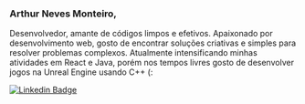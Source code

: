 ### Arthur Neves Monteiro,  

Desenvolvedor, amante de códigos limpos e efetivos. 
Apaixonado por desenvolvimento web, gosto de encontrar soluções criativas e simples para resolver problemas complexos. 
Atualmente intensificando minhas atividades em React e Java, porém nos tempos livres gosto de desenvolver jogos na Unreal Engine usando C++ (:

[![Linkedin Badge](https://img.shields.io/badge/-LinkedIn-blue?style=flat-square&logo=Linkedin&logoColor=white&link=https://www.linkedin.com/in/arthur-neves-monteiro/)](https://www.linkedin.com/in/arthur-neves-monteiro/)

